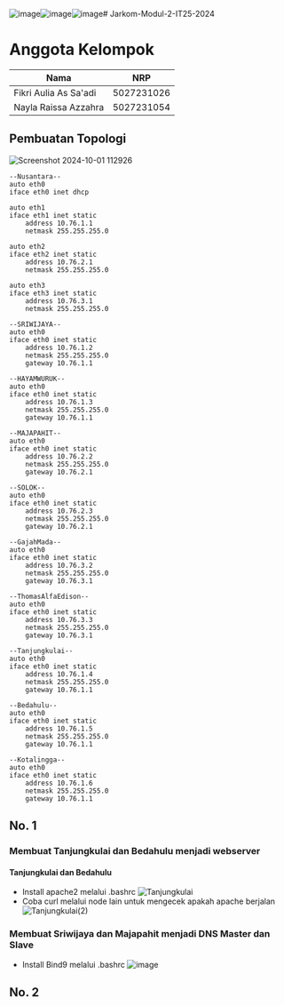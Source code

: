 ![image](https://github.com/user-attachments/assets/51a76ef5-8f20-433b-89fd-e3ff3a2e9b66)![image](https://github.com/user-attachments/assets/228fa198-64c4-46b6-bb64-4c984a2aa01d)![image](https://github.com/user-attachments/assets/e4379db1-bfe2-4506-89b7-8794d85fabd7)# Jarkom-Modul-2-IT25-2024

# Anggota Kelompok
| Nama  | NRP  |
|----------|----------|
| Fikri Aulia As Sa'adi  | 5027231026 |
| Nayla Raissa Azzahra  | 5027231054 |

## Pembuatan Topologi
![Screenshot 2024-10-01 112926](https://github.com/user-attachments/assets/5a11cd09-9ea6-4940-947d-8b80714efaf3)

```
--Nusantara--
auto eth0
iface eth0 inet dhcp

auto eth1
iface eth1 inet static
	address 10.76.1.1
	netmask 255.255.255.0

auto eth2
iface eth2 inet static
	address 10.76.2.1
	netmask 255.255.255.0

auto eth3
iface eth3 inet static
	address 10.76.3.1
	netmask 255.255.255.0

--SRIWIJAYA--
auto eth0
iface eth0 inet static
	address 10.76.1.2
	netmask 255.255.255.0
	gateway 10.76.1.1

--HAYAMWURUK--
auto eth0
iface eth0 inet static
	address 10.76.1.3
	netmask 255.255.255.0
	gateway 10.76.1.1

--MAJAPAHIT--
auto eth0
iface eth0 inet static
	address 10.76.2.2
	netmask 255.255.255.0
	gateway 10.76.2.1

--SOLOK--
auto eth0
iface eth0 inet static
	address 10.76.2.3
	netmask 255.255.255.0
	gateway 10.76.2.1

--GajahMada--
auto eth0
iface eth0 inet static
	address 10.76.3.2
	netmask 255.255.255.0
	gateway 10.76.3.1

--ThomasAlfaEdison--
auto eth0
iface eth0 inet static
	address 10.76.3.3
	netmask 255.255.255.0
	gateway 10.76.3.1

--Tanjungkulai--
auto eth0
iface eth0 inet static
	address 10.76.1.4
	netmask 255.255.255.0
	gateway 10.76.1.1

--Bedahulu--
auto eth0
iface eth0 inet static
	address 10.76.1.5
	netmask 255.255.255.0
	gateway 10.76.1.1

--Kotalingga--
auto eth0
iface eth0 inet static
	address 10.76.1.6
	netmask 255.255.255.0
	gateway 10.76.1.1
```

## No. 1
### Membuat Tanjungkulai dan Bedahulu menjadi webserver
#### Tanjungkulai dan Bedahulu
- Install apache2 melalui .bashrc
![Tanjungkulai](https://github.com/user-attachments/assets/7b086ac2-035c-442f-8167-a2aaf11aea5c)
- Coba curl melalui node lain untuk mengecek apakah apache berjalan
![Tanjungkulai(2)](https://github.com/user-attachments/assets/2c88144f-d2d0-4d89-8b87-443cfef7d07c)

### Membuat Sriwijaya dan Majapahit menjadi DNS Master dan Slave
- Install Bind9 melalui .bashrc
![image](https://github.com/user-attachments/assets/34ef6ca7-3b38-47f1-b70c-4cc4d9267a91)

## No. 2

